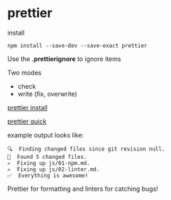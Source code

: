 # prettier

install

```shell
npm install --save-dev --save-exact prettier
```

Use the **.prettierignore** to ignore items

Two modes

- check
- write (fix, overwrite)

[prettier install](https://prettier.io/docs/en/install.html)

[prettier quick](https://github.com/azz/pretty-quick)

example output looks like: 

```shell
🔍  Finding changed files since git revision null.
🎯  Found 5 changed files.
✍️  Fixing up js/01-npm.md.
✍️  Fixing up js/02-linter.md.
✅  Everything is awesome!
```

Prettier for formatting and linters for catching bugs!
